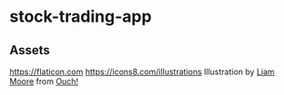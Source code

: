 # stock-trading-app

## Assets
https://flaticon.com
https://icons8.com/illustrations
Illustration by <a href="https://icons8.com/illustrations/author/GrbQqWBEhaDS">Liam Moore</a> from <a href="https://icons8.com/illustrations">Ouch!</a>